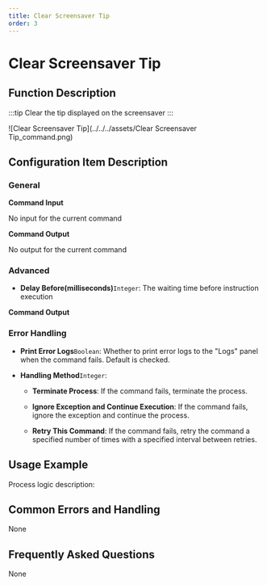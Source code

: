 ```yaml
---
title: Clear Screensaver Tip
order: 3
---
```


# Clear Screensaver Tip

## Function Description

:::tip 
Clear the tip displayed on the screensaver
:::

![Clear Screensaver Tip](../../../assets/Clear Screensaver Tip_command.png)

## Configuration Item Description

### General

**Command Input**

No input for the current command


**Command Output**

No output for the current command

### Advanced

- **Delay Before(milliseconds)**`Integer`: The waiting time before instruction execution


**Command Output**

### Error Handling

- **Print Error Logs**`Boolean`: Whether to print error logs to the "Logs" panel when the command fails. Default is checked. 

- **Handling Method**`Integer`:

    - **Terminate Process**: If the command fails, terminate the process.

    - **Ignore Exception and Continue Execution**: If the command fails, ignore the exception and continue the process.

    - **Retry This Command**: If the command fails, retry the command a specified number of times with a specified interval between retries.

## Usage Example

Process logic description:

## Common Errors and Handling

None

## Frequently Asked Questions

None

